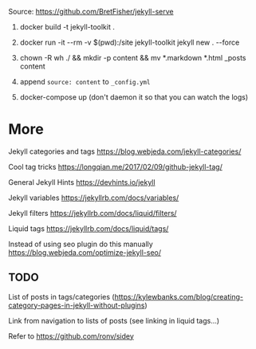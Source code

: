 Source: https://github.com/BretFisher/jekyll-serve

1. docker build -t jekyll-toolkit .

2. docker run -it --rm -v $(pwd):/site jekyll-toolkit jekyll new . --force

3. chown -R wh ./ && mkdir -p content && mv *.markdown *.html _posts content

4. append `source: content` to `_config.yml`

5. docker-compose up (don't daemon it so that you can watch the logs)

# More

Jekyll categories and tags https://blog.webjeda.com/jekyll-categories/

Cool tag tricks https://longqian.me/2017/02/09/github-jekyll-tag/

General Jekyll Hints https://devhints.io/jekyll

Jekyll variables https://jekyllrb.com/docs/variables/

Jekyll filters https://jekyllrb.com/docs/liquid/filters/

Liquid tags https://jekyllrb.com/docs/liquid/tags/

Instead of using seo plugin do this manually https://blog.webjeda.com/optimize-jekyll-seo/

## TODO

List of posts in tags/categories (https://kylewbanks.com/blog/creating-category-pages-in-jekyll-without-plugins)

Link from navigation to lists of posts (see linking in liquid tags...)

Refer to https://github.com/ronv/sidey
